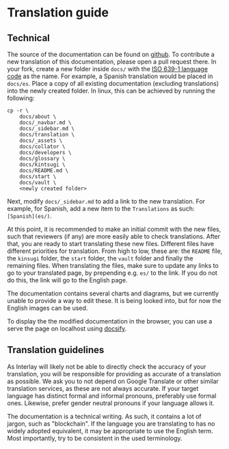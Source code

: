 # Translation guide

## Technical

The source of the documentation can be found on [github](https://github.com/interlay/interlay.github.io). To contribute a new translation of this documentation, please open a pull request there. In your fork, create a new folder inside `docs/` with the [ISO 639-1 language code](https://en.wikipedia.org/wiki/List_of_ISO_639-1_codes) as the name. For example, a Spanish translation would be placed in `docs/es`. Place a copy of all existing documentation (excluding translations) into the newly created folder. In linux, this can be achieved by running the following:

    cp -r \
        docs/about \
        docs/_navbar.md \
        docs/_sidebar.md \
        docs/translation \
        docs/_assets \
        docs/collator \
        docs/developers \
        docs/glossary \
        docs/kintsugi \
        docs/README.md \
        docs/start \
        docs/vault \
        <newly created folder>

Next, modify `docs/_sidebar.md` to add a link to the new translation. For example, for Spanish, add a new item to the `Translations` as such: `[Spanish](es/)`.

At this point, it is recommended to make an initial commit with the new files, such that reviewers (if any) are more easily able to check translations. After that, you are ready to start translating these new files. Different files have different priorities for translation. From high to low, these are: the `README` file, the `kinsugi` folder, the `start` folder, the `vault` folder and finally the remaining files. When translating the files, make sure to update any links to go to your translated page, by prepending e.g. `es/` to the link. If you do not do this, the link will go to the English page.

The documentation contains several charts and diagrams, but we currently unable to provide a way to edit these. It is being looked into, but for now the English images can be used.

To display the the modified documentation in the browser, you can use a serve the page on localhost using [docsify](https://docsify.js.org/#/quickstart).

## Translation guidelines

As Interlay will likely not be able to directly check the accuracy of your translation, you will be responsible for providing as accurate of a translation as possible. We ask you to not depend on Google Translate or other similar translation services, as these are not always accurate. If your target language has distinct formal and informal pronouns, preferably use formal ones. Likewise, prefer gender neutral pronouns if your language allows it.

The documentation is a technical writing. As such, it contains a lot of jargon, such as "blockchain". If the language you are translating to has no widely adopted equivalent, it may be appropriate to use the English term. Most importantly, try to be consistent in the used terminology.